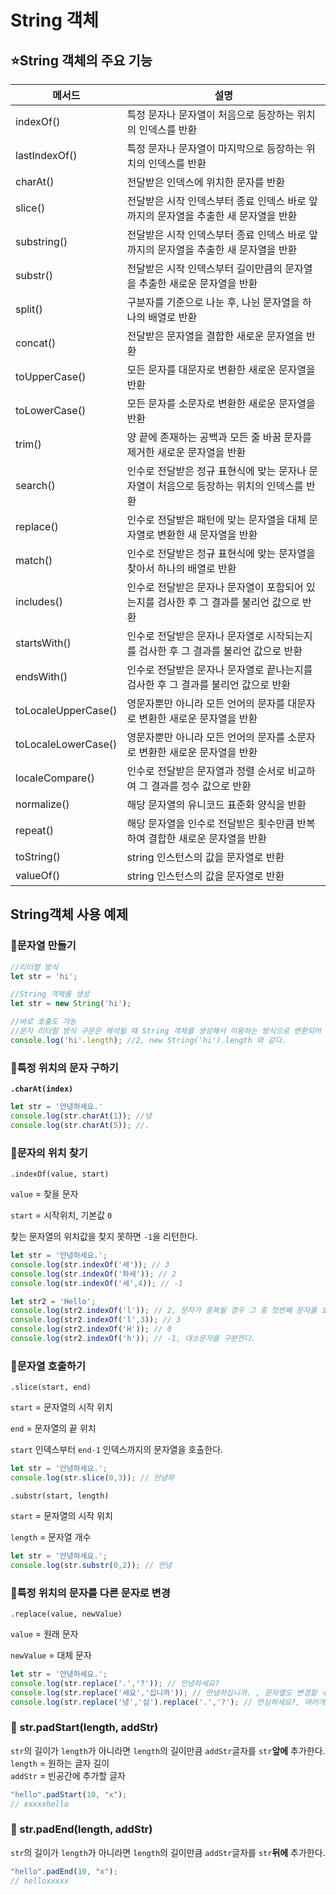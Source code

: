 # String 객체

## ⭐String 객체의 주요 기능

| 메서드 | 설명 |
| --- | --- |
| indexOf() | 특정 문자나 문자열이 처음으로 등장하는 위치의 인덱스를 반환 |
| lastIndexOf() | 특정 문자나 문자열이 마지막으로 등장하는 위치의 인덱스를 반환 |
| charAt() | 전달받은 인덱스에 위치한 문자를 반환 |
| slice() | 전달받은 시작 인덱스부터 종료 인덱스 바로 앞까지의 문자열을 추출한 새 문자열을 반환 |
| substring() | 전달받은 시작 인덱스부터 종료 인덱스 바로 앞까지의 문자열을 추출한 새 문자열을 반환 |
| substr() | 전달받은 시작 인덱스부터 길이만큼의 문자열을 추출한 새로운 문자열을 반환 |
| split() | 구분자를 기준으로 나눈 후, 나뉜 문자열을 하나의 배열로 반환 |
| concat() | 전달받은 문자열을 결합한 새로운 문자열을 반환 |
| toUpperCase() | 모든 문자를 대문자로 변환한 새로운 문자열을 반환 |
| toLowerCase() | 모든 문자를 소문자로 변환한 새로운 문자열을 반환 |
| trim() | 양 끝에 존재하는 공백과 모든 줄 바꿈 문자를 제거한 새로운 문자열을 반환 |
| search() | 인수로 전달받은 정규 표현식에 맞는 문자나 문자열이 처음으로 등장하는 위치의 인덱스를 반환 |
| replace() | 인수로 전달받은 패턴에 맞는 문자열을 대체 문자열로 변환한 새 문자열을 반환 |
| match() | 인수로 전달받은 정규 표현식에 맞는 문자열을 찾아서 하나의 배열로 반환 |
| includes() | 인수로 전달받은 문자나 문자열이 포함되어 있는지를 검사한 후 그 결과를 불리언 값으로 반환 |
| startsWith() | 인수로 전달받은 문자나 문자열로 시작되는지를 검사한 후 그 결과를 불리언 값으로 반환 |
| endsWith() | 인수로 전달받은 문자나 문자열로 끝나는지를 검사한 후 그 결과를 불리언 값으로 반환 |
| toLocaleUpperCase() | 영문자뿐만 아니라 모든 언어의 문자를 대문자로 변환한 새로운 문자열을 반환 |
| toLocaleLowerCase() | 영문자뿐만 아니라 모든 언어의 문자를 소문자로 변환한 새로운 문자열을 반환 |
| localeCompare() | 인수로 전달받은 문자열과 정렬 순서로 비교하여 그 결과를 정수 값으로 반환 |
| normalize() | 해당 문자열의 유니코드 표준화 양식을 반환 |
| repeat() | 해당 문자열을 인수로 전달받은 횟수만큼 반복하여 결합한 새로운 문자열을 반환 |
| toString() | string 인스턴스의 값을 문자열로 반환 |
| valueOf() | string 인스턴스의 값을 문자열로 반환 |

## String객체 사용 예제

### 📌문자열 만들기

```jsx
//리터럴 방식
let str = 'hi';

//String 객체를 생성
let str = new String('hi');

//바로 호출도 가능
//문자 리터럴 방식 구문은 해석될 때 String 객체를 생성해서 이용하는 방식으로 변환되어 실행되기 때문
console.log('hi'.length); //2, new String('hi').length 와 같다.
```

### 📌특정 위치의 문자 구하기

**`.charAt(index)`**

```jsx
let str = '안녕하세요.'
console.log(str.charAt(1)); //녕
console.log(str.charAt(5)); //.
```

### 📌문자의 위치 찾기

`.indexOf(value, start)`

`value` = 찾을 문자

`start` = 시작위치, 기본값 `0`

찾는 문자열의 위치값을 찾지 못하면 `-1`을 리턴한다.

```jsx
let str = '안녕하세요.';
console.log(str.indexOf('세')); // 3
console.log(str.indexOf('하세')); // 2
console.log(str.indexOf('세',4)); // -1

let str2 = 'Hello';
console.log(str2.indexOf('l')); // 2, 문자가 중복될 경우 그 중 첫번째 문자를 호출한다.
console.log(str2.indexOf('l',3)); // 3
console.log(str2.indexOf('H')); // 0
console.log(str2.indexOf('h')); // -1, 대소문자를 구분한다.
```

### 📌문자열 호출하기

`.slice(start, end)` 

`start` = 문자열의 시작 위치

`end` = 문자열의 끝 위치

`start` 인덱스부터 `end-1` 인덱스까지의 문자열을 호출한다.

```jsx
let str = '안녕하세요.';
console.log(str.slice(0,3)); // 안녕하
```

`.substr(start, length)`

`start` = 문자열의 시작 위치

`length` = 문자열 개수

```jsx
let str = '안녕하세요.';
console.log(str.substr(0,2)); // 안녕
```

### 📌특정 위치의 문자를 다른 문자로 변경

`.replace(value, newValue)`

`value` = 원래 문자

`newValue` = 대체 문자

```jsx
let str = '안녕하세요.';
console.log(str.replace('.','?')); // 안녕하세요?
console.log(str.replace('세요','십니까')); // 안녕하십니까. , 문자열도 변경할 수 있다.
console.log(str.replace('녕','심').replace('.','?'); // 안심하세요?, 여러개의 문자도 바꿀 수 있다.
```

### 📌 str.padStart(length, addStr)
`str`의 길이가 `length`가 아니라면 `length`의 길이만큼 `addStr`글자를 `str`**앞에** 추가한다.   
`length` = 원하는 글자 길이   
`addStr` = 빈공간에 추가할 글자   
```jsx
"hello".padStart(10, "x");
// xxxxxhello
```   

### 📌 str.padEnd(length, addStr)
`str`의 길이가 `length`가 아니라면 `length`의 길이만큼 `addStr`글자를 `str`**뒤에** 추가한다.   
```jsx
"hello".padEnd(10, "x");
// helloxxxxx
```   

